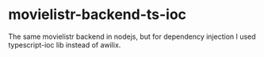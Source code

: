# movielistr-backend-ts-ioc
The same movielistr backend in nodejs, but for dependency injection I used typescript-ioc lib instead of awilix.
